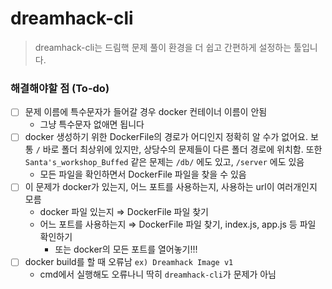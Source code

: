 # dreamhack-cli
> dreamhack-cli는 드림핵 문제 풀이 환경을 더 쉽고 간편하게 설정하는 툴입니다.

### 해결해야할 점 (To-do)

- [ ] 문제 이름에 특수문자가 들어갈 경우 docker 컨테이너 이름이 안됨
    - 그냥 특수문자 없애면 됩니다
- [ ] docker 생성하기 위한 DockerFile의 경로가 어디인지 정확히 알 수가 없어요. 보통 `/` 바로 폴더 최상위에 있지만, 상당수의 문제들이 다른 폴더 경로에 위치함. 또한 `Santa's_workshop_Buffed` 같은 문제는 `/db/` 에도 있고, `/server` 에도 있음
    - 모든 파일을 확인하면서 DockerFile 파일을 찾을 수 있음
- [ ] 이 문제가 docker가 있는지, 어느 포트를 사용하는지, 사용하는 url이 여러개인지 모름
    - docker 파일 있는지 ⇒ DockerFile 파일 찾기
    - 어느 포트를 사용하는지 ⇒ DockerFile 파일 찾기, index.js, app.js 등 파일 확인하기
        - 또는 docker의 모든 포트를 열어놓기!!!
- [ ] docker build를 할 때 오류남 `ex) Dreamhack Image v1`
    - cmd에서 실행해도 오류나니 딱히 `dreamhack-cli`가 문제가 아님
